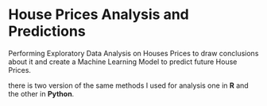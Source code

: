 # House Prices Analysis and Predictions
Performing Exploratory Data Analysis on Houses Prices to draw conclusions about it and create a Machine Learning Model to predict future House Prices.

there is two version of the same methods I used for analysis one in **R** and the other in **Python**.

